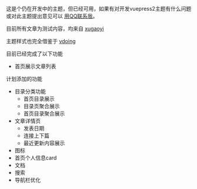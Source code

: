 这是个仍在开发中的主题，但已经可用，如果有对开发vuepress2主题有什么问题或对此主题提出意见可以 [用QQ联系我](https://wpa.qq.com/msgrd?v=3&uin=975425198&site=qq&menu=yes)。

目前所有文章为测试内容，均来自 [xugaoyi](https://github.com/xugaoyi/vuepress-theme-vdoing)

主题样式也完全借鉴于 [vdoing](https://github.com/xugaoyi/vuepress-theme-vdoing)




目前已经完成了以下功能

- 首页展示文章列表

计划添加的功能

- 目录分类功能
    - 首页目录展示
    - 目录页聚合展示
    - 首页目录聚合展示
- 文章详情页
    - 发表日期
    - 连接上下篇
    - 最近更新内容展示
- 图标
- 首页个人信息card
- 文档
- 搜索
- 导航栏优化
